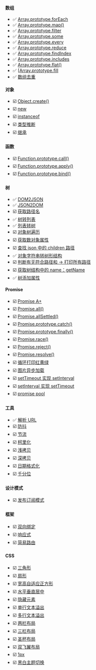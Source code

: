 #### 数组
- ✅ [Array.prototype.forEach](./Array/forEach.ts)
- ✅ [Array.prototype.map()](./Array/map.ts)
- ✅ [Array.prototype.filter](./Array/filter.ts)
- ✅ [Array.prototype.some](./Array/some.ts)
- ✅ [Array.prototype.every](./Array/every.ts)
- ✅ [Array.prototype.reduce](./Array/reduce.ts)
- ✅ [Array.prototype.findIndex](./Array/findIndex.ts)
- ✅ [Array.prototype.includes](./Array/includes.ts)
- ✅ [Array.prototype.flat()](./Array/flat.ts)
- ✅ [[Array.prototype.fill](./Array/fill.ts)
- ✅ [数组去重](./Array/union.ts)

#### 对象
- ☑️ [Object.create()]()
- ☑️ [new]()
- ☑️ [instanceof]()
- ☑️ [类型推断]()
- ☑️ [继承]()

#### 函数
- ☑️ [Function.prototype.call()]()
- ☑️ [Function.prototype.apply()]()
- ☑️ [Function.prototype.bind()]()

#### 树
- ✅ [DOM2JSON](./Tree/dom2json.html)
- ✅ [JSON2DOM](./Tree/json2dom.html)
- ☑️ [获取路径名]()
- ✅ [树转列表](./Tree/tree2list.ts)
- ✅ [列表转树](./Tree/list2tree.ts)
- ☑️ [对象树遍历]()
- ☑️ [获取数对象属性]()
- ☑️ [查找 json 中的 children 路径]()
- ✅ [对象字符串转树形结构](./Tree/obj2Tree.ts)
- ☑️ [判断有无符合路径和 -> 打印所有路径]()
- ☑️ [获取树结构中的 name：getName]()
- ✅ [树添加属性](./Tree/addProp.ts)

#### Promise
- ☑️ [Promise A+]()
- ☑️ [Promise.all()]()
- ☑️ [Promise.allSettled()]()
- ☑️ [Promise.prototype.catch()]()
- ☑️ [Promise.prototype.finally()]()
- ☑️ [Promise.race()]()
- ☑️ [Promise.reject()]()
- ☑️ [Promise.resolve()]()
- ☑️ [循环打印红黄绿]()
- ☑️ [图片异步加载]()
- ☑️ [setTimeout 实现 setInterval]()
- ☑️ [setInterval 实现 setTimeout]()
- ☑️ [promise pool]()

#### 工具
- ✅ [解析 URL](./String/parseUrl.js)
- ☑️ [防抖]()
- ☑️ [节流]()
- ☑️ [柯里化]()
- ☑️ [浅拷贝]()
- ☑️ [深拷贝]()
- ☑️ [日期格式化]()
- ☑️ [千分位]()

#### 设计模式
- ☑️ [发布订阅模式]()

#### 框架
- ☑️ [双向绑定]()
- ☑️ [响应式]()
- ☑️ [简易路由]()

#### CSS
- ☑️ [三角形]()
- ☑️ [扇形]()
- ☑️ [宽高自适应正方形]()
- ☑️ [水平垂直居中]()
- ☑️ [隐藏元素]()
- ☑️ [单行文本溢出]()
- ☑️ [多行文本溢出]()
- ☑️ [两栏布局]()
- ☑️ [三栏布局]()
- ☑️ [圣杯布局]()
- ☑️ [双飞翼布局]()
- ☑️ [1px]()
- ☑️ [黑白主题切换]()
